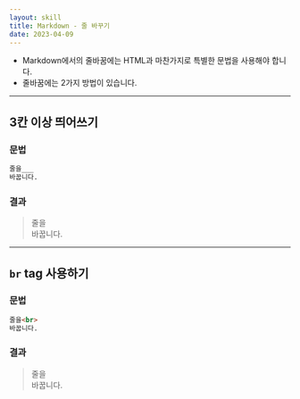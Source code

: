 ```yaml
---
layout: skill
title: Markdown - 줄 바꾸기
date: 2023-04-09
---
```



- Markdown에서의 줄바꿈에는 HTML과 마찬가지로 특별한 문법을 사용해야 합니다.
- 줄바꿈에는 2가지 방법이 있습니다.


---


## 3칸 이상 띄어쓰기


### 문법

```markdown
줄을___
바꿉니다.
```


### 결과

> 줄을   
> 바꿉니다.


---


## `br` tag 사용하기


### 문법

```markdown
줄을<br>
바꿉니다.
```


### 결과

> 줄을<br>
> 바꿉니다.
